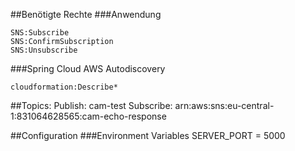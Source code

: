 ##Benötigte Rechte
###Anwendung
```SNS:Publish
SNS:Subscribe
SNS:ConfirmSubscription 
SNS:Unsubscribe
```

###Spring Cloud AWS Autodiscovery
```autoscaling:DescribeAutoScalingInstances 
cloudformation:Describe*
```

##Topics: 
Publish: cam-test
Subscribe: arn:aws:sns:eu-central-1:831064628565:cam-echo-response

##Configuration
###Environment Variables
SERVER_PORT = 5000